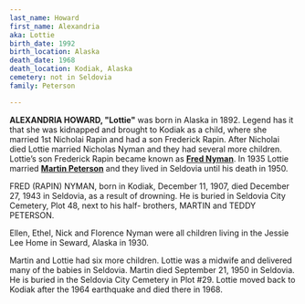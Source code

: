 ```yaml
---
last_name: Howard
first_name: Alexandria
aka: Lottie
birth_date: 1992
birth_location: Alaska
death_date: 1968
death_location: Kodiak, Alaska
cemetery: not in Seldovia
family: Peterson

---
```


**ALEXANDRIA HOWARD, "Lottie"**  was born in Alaska in 1892. Legend has it that she was kidnapped and brought to Kodiak as a child, where she married 1st Nicholai Rapin and had a son Frederick Rapin.  After Nicholai died Lottie married Nicholas Nyman and they had several more children. Lottie’s son Frederick Rapin became known as [**Fred Nyman**](./Nyman_Fred.md).  In 1935 Lottie married [**Martin Peterson**](./Peterson_Martin.md) and they lived in Seldovia until his death in 1950.

FRED (RAPIN) NYMAN, born in Kodiak, December 11, 1907, died December 27, 1943 in Seldovia, as a result of drowning.  He is buried in Seldovia City Cemetery, Plot 48, next to his half- brothers, MARTIN and TEDDY PETERSON. 

Ellen, Ethel, Nick and Florence Nyman were all children living in the Jessie Lee Home in Seward, Alaska in 1930. 

Martin and Lottie had six more children. Lottie was a midwife and delivered many of the babies in Seldovia. Martin died September 21, 1950 in Seldovia. He is buried in the Seldovia City Cemetery in Plot #29.  Lottie moved back to Kodiak after the 1964 earthquake and died there in 1968.

